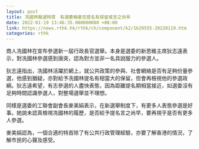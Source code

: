 ```yaml
---
layout: post
title: 冼國林擬選特首　有選委稱會否提名有保留或言之尚早
date: 2022-01-19 13:46:35.000000000 +08:00
link: https://news.rthk.hk/rthk/ch/component/k2/1629555-20220119.htm
categories: rthk
---
```


商人冼國林在宣布參選新一屆行政長官選舉。本身是選委的新思維主席狄志遠表示，對冼國林參選感到唐突，認為對方並非一名具說服力的參選人。

狄志遠指出，冼國林活躍於網上，就公共政策的參與、社會網絡是否有足夠份量參選，他感到猶疑，亦對給予冼國林提名有相當大的保留，但會再檢視他的參選政綱。狄志遠希望，有志參選的人盡快表態，因為距離提名期相當接近，如選委沒有足夠時間認識參選人，對整場選舉並不理想。

同樣是選委的工聯會副會長麥美娟表示，在新選舉制度下，有更多人表態參選是好事。她說未認真檢視冼國林的履歷，是否給予提名言之尚早，要再視乎是否有更多人參選。

麥美娟認為，一個合適的特首除了有公共行政管理經驗，亦要了解香港的情況，了解市民的心聲及感受。

